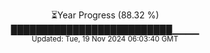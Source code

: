 <p align="center">
⏳Year Progress (88.32 %)<br>
██████████████████████████▁▁▁▁ <br>
<sub>Updated: Tue, 19 Nov 2024 06:03:40 GMT</sub>
</p>

